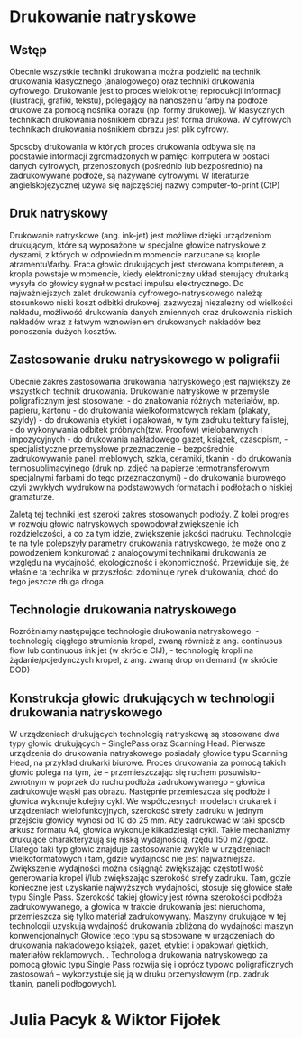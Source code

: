 # **Drukowanie natryskowe**

## Wstęp
 Obecnie wszystkie techniki drukowania można podzielić na techniki drukowania klasycznego (analogowego) oraz techniki drukowania cyfrowego. Drukowanie jest to proces wielokrotnej reprodukcji informacji (ilustracji, grafiki, tekstu), polegający na nanoszeniu farby na podłoże drukowe za pomocą nośnika obrazu (np. formy drukowej). W klasycznych technikach drukowania nośnikiem obrazu jest forma drukowa. W cyfrowych technikach drukowania nośnikiem obrazu jest plik cyfrowy.

 Sposoby drukowania w których proces drukowania odbywa się na podstawie informacji zgromadzonych w pamięci komputera w postaci danych cyfrowych, przenoszonych (pośrednio lub bezpośrednio) na zadrukowywane podłoże, są nazywane cyfrowymi. W literaturze angielskojęzycznej używa się najczęściej nazwy computer-to-print (CtP)

## Druk natryskowy

 Drukowanie natryskowe (ang. ink-jet) jest możliwe dzięki urządzeniom drukującym, które są wyposażone w specjalne głowice natryskowe z dyszami, z których w odpowiednim momencie narzucane są krople atramentu\farby. Praca głowic drukujących jest sterowana komputerem, a kropla powstaje w momencie, kiedy elektroniczny układ sterujący drukarką wysyła do głowicy sygnał w postaci impulsu elektrycznego.
 Do najważniejszych zalet drukowania cyfrowego-natryskowego należą:
 stosunkowo niski koszt odbitki drukowej, zazwyczaj niezależny od wielkości nakładu,
 możliwość drukowania danych zmiennych oraz drukowania niskich nakładów wraz z łatwym wznowieniem drukowanych nakładów bez ponoszenia dużych kosztów.

## Zastosowanie druku natryskowego w poligrafii

 Obecnie zakres zastosowania drukowania natryskowego jest największy ze wszystkich technik drukowania. Drukowanie natryskowe w przemyśle poligraficznym jest stosowane:
 	- do znakowania różnych materiałów, np. papieru, kartonu
 	- do drukowania wielkoformatowych reklam (plakaty, szyldy)
 	- do drukowania etykiet i opakowań, w tym zadruku tektury falistej,
 	- do wykonywania odbitek próbnych(tzw. Proofów) wielobarwnych i impozycyjnych
 	- do drukowania nakładowego gazet, książek, czasopism,
 	- specjalistyczne przemysłowe przeznaczenie – bezpośrednie zadrukowywanie paneli meblowych, szkła, ceramiki, tkanin
 	- do drukowania termosublimacyjnego (druk np. zdjęć na papierze termotransferowym specjalnymi farbami do tego przeznaczonymi)
 	- do drukowania biurowego czyli zwykłych wydruków na podstawowych formatach i podłożach o niskiej gramaturze.

 Zaletą tej techniki jest szeroki zakres stosowanych podłoży. Z kolei progres w rozwoju głowic natryskowych spowodował zwiększenie ich rozdzielczości, a co za tym idzie, zwiększenie jakości nadruku. Technologie te na tyle polepszyły parametry drukowania natryskowego, że może ono z powodzeniem konkurować z analogowymi technikami drukowania ze względu na wydajność, ekologiczność i ekonomiczność. Przewiduje się, że właśnie ta technika w przyszłości zdominuje rynek drukowania, choć do tego jeszcze długa droga.

## Technologie drukowania natryskowego

 Rozróżniamy następujące technologie drukowania natryskowego:
 	- technologię ciągłego strumienia kropel, zwaną również z ang. continuous flow lub continuous ink jet (w skrócie CIJ),
 	- technologię kropli na żądanie/pojedynczych kropel, z ang. zwaną drop on demand (w skrócie DOD)

## Konstrukcja głowic drukujących w technologii drukowania natryskowego

 W urządzeniach drukujących technologią natryskową są stosowane dwa typy głowic drukujących – SinglePass oraz Scanning Head. Pierwsze urządzenia do drukowania natryskowego posiadały głowice typu Scanning Head, na przykład drukarki biurowe. Proces drukowania za pomocą takich głowic polega na tym, że – przemieszczając się ruchem posuwisto-zwrotnym w poprzek do ruchu podłoża zadrukowywanego – głowica zadrukowuje wąski pas obrazu. Następnie przemieszcza się podłoże i głowica wykonuje kolejny cykl. We współczesnych modelach drukarek i urządzeniach wielofunkcyjnych, szerokość strefy zadruku w jednym przejściu głowicy wynosi od 10 do 25 mm. Aby zadrukować w taki sposób arkusz formatu A4, głowica wykonuje kilkadziesiąt cykli. Takie mechanizmy drukujące charakteryzują się niską wydajnością, rzędu 150 m2 /godz. Dlatego taki typ głowic znajduje zastosowanie zwykle w urządzeniach wielkoformatowych i tam, gdzie wydajność nie jest najważniejsza. Zwiększenie wydajności można osiągnąć zwiększając częstotliwość generowania kropel i/lub zwiększając szerokość strefy zadruku. Tam, gdzie konieczne jest uzyskanie najwyższych wydajności, stosuje się głowice stałe typu Single Pass. Szerokość takiej głowicy jest równa szerokości podłoża zadrukowywanego, a głowica w trakcie drukowania jest nieruchoma, przemieszcza się tylko materiał zadrukowywany. Maszyny drukujące w tej technologii uzyskują wydajność drukowania zbliżoną do wydajności maszyn konwencjonalnych Głowice tego typu są stosowane w urządzeniach do drukowania nakładowego książek, gazet, etykiet i opakowań giętkich, materiałów reklamowych. . Technologia drukowania natryskowego za pomocą głowic typu Single Pass rozwija się i oprócz typowo poligraficznych zastosowań – wykorzystuje się ją w druku przemysłowym (np. zadruk tkanin, paneli podłogowych).
# Julia Pacyk & Wiktor Fijołek
